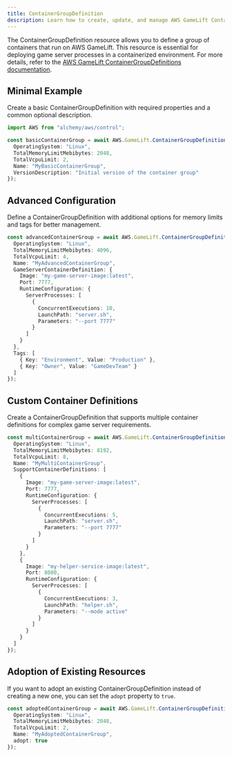 ```yaml
---
title: ContainerGroupDefinition
description: Learn how to create, update, and manage AWS GameLift ContainerGroupDefinitions using Alchemy Cloud Control.
---
```



The ContainerGroupDefinition resource allows you to define a group of containers that run on AWS GameLift. This resource is essential for deploying game server processes in a containerized environment. For more details, refer to the [AWS GameLift ContainerGroupDefinitions documentation](https://docs.aws.amazon.com/gamelift/latest/userguide/).

## Minimal Example

Create a basic ContainerGroupDefinition with required properties and a common optional description.

```ts
import AWS from "alchemy/aws/control";

const basicContainerGroup = await AWS.GameLift.ContainerGroupDefinition("basicContainerGroup", {
  OperatingSystem: "Linux",
  TotalMemoryLimitMebibytes: 2048,
  TotalVcpuLimit: 2,
  Name: "MyBasicContainerGroup",
  VersionDescription: "Initial version of the container group"
});
```

## Advanced Configuration

Define a ContainerGroupDefinition with additional options for memory limits and tags for better management.

```ts
const advancedContainerGroup = await AWS.GameLift.ContainerGroupDefinition("advancedContainerGroup", {
  OperatingSystem: "Linux",
  TotalMemoryLimitMebibytes: 4096,
  TotalVcpuLimit: 4,
  Name: "MyAdvancedContainerGroup",
  GameServerContainerDefinition: {
    Image: "my-game-server-image:latest",
    Port: 7777,
    RuntimeConfiguration: {
      ServerProcesses: [
        {
          ConcurrentExecutions: 10,
          LaunchPath: "server.sh",
          Parameters: "--port 7777"
        }
      ]
    }
  },
  Tags: [
    { Key: "Environment", Value: "Production" },
    { Key: "Owner", Value: "GameDevTeam" }
  ]
});
```

## Custom Container Definitions

Create a ContainerGroupDefinition that supports multiple container definitions for complex game server requirements.

```ts
const multiContainerGroup = await AWS.GameLift.ContainerGroupDefinition("multiContainerGroup", {
  OperatingSystem: "Linux",
  TotalMemoryLimitMebibytes: 8192,
  TotalVcpuLimit: 8,
  Name: "MyMultiContainerGroup",
  SupportContainerDefinitions: [
    {
      Image: "my-game-server-image:latest",
      Port: 7777,
      RuntimeConfiguration: {
        ServerProcesses: [
          {
            ConcurrentExecutions: 5,
            LaunchPath: "server.sh",
            Parameters: "--port 7777"
          }
        ]
      }
    },
    {
      Image: "my-helper-service-image:latest",
      Port: 8080,
      RuntimeConfiguration: {
        ServerProcesses: [
          {
            ConcurrentExecutions: 3,
            LaunchPath: "helper.sh",
            Parameters: "--mode active"
          }
        ]
      }
    }
  ]
});
``` 

## Adoption of Existing Resources

If you want to adopt an existing ContainerGroupDefinition instead of creating a new one, you can set the `adopt` property to `true`.

```ts
const adoptedContainerGroup = await AWS.GameLift.ContainerGroupDefinition("adoptedContainerGroup", {
  OperatingSystem: "Linux",
  TotalMemoryLimitMebibytes: 2048,
  TotalVcpuLimit: 2,
  Name: "MyAdoptedContainerGroup",
  adopt: true
});
```
